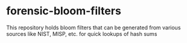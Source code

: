 # forensic-bloom-filters
This repository holds bloom filters that can be generated from various sources like NIST, MISP, etc. for quick lookups of hash sums
